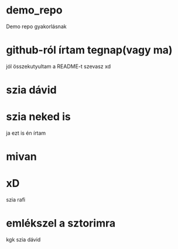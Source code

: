# demo_repo
Demo repo gyakorlásnak
# github-ról írtam tegnap(vagy ma)
jól összekutyultam a README-t
szevasz
xd
# szia dávid 
# szia neked is
ja ezt is én írtam 
# mivan 
# xD
szia rafi 
# emlékszel a sztorimra
kgk
szia dávid
